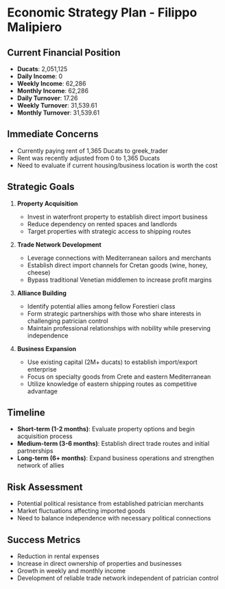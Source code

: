 # Economic Strategy Plan - Filippo Malipiero

## Current Financial Position
- **Ducats**: 2,051,125
- **Daily Income**: 0
- **Weekly Income**: 62,286
- **Monthly Income**: 62,286
- **Daily Turnover**: 17.26
- **Weekly Turnover**: 31,539.61
- **Monthly Turnover**: 31,539.61

## Immediate Concerns
- Currently paying rent of 1,365 Ducats to greek_trader
- Rent was recently adjusted from 0 to 1,365 Ducats
- Need to evaluate if current housing/business location is worth the cost

## Strategic Goals
1. **Property Acquisition**
   - Invest in waterfront property to establish direct import business
   - Reduce dependency on rented spaces and landlords
   - Target properties with strategic access to shipping routes

2. **Trade Network Development**
   - Leverage connections with Mediterranean sailors and merchants
   - Establish direct import channels for Cretan goods (wine, honey, cheese)
   - Bypass traditional Venetian middlemen to increase profit margins

3. **Alliance Building**
   - Identify potential allies among fellow Forestieri class
   - Form strategic partnerships with those who share interests in challenging patrician control
   - Maintain professional relationships with nobility while preserving independence

4. **Business Expansion**
   - Use existing capital (2M+ ducats) to establish import/export enterprise
   - Focus on specialty goods from Crete and eastern Mediterranean
   - Utilize knowledge of eastern shipping routes as competitive advantage

## Timeline
- **Short-term (1-2 months)**: Evaluate property options and begin acquisition process
- **Medium-term (3-6 months)**: Establish direct trade routes and initial partnerships
- **Long-term (6+ months)**: Expand business operations and strengthen network of allies

## Risk Assessment
- Potential political resistance from established patrician merchants
- Market fluctuations affecting imported goods
- Need to balance independence with necessary political connections

## Success Metrics
- Reduction in rental expenses
- Increase in direct ownership of properties and businesses
- Growth in weekly and monthly income
- Development of reliable trade network independent of patrician control
